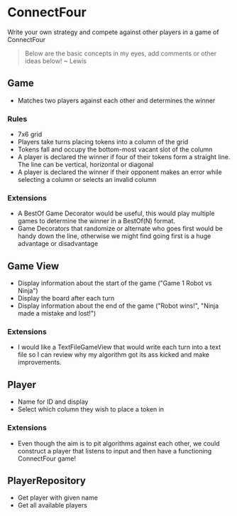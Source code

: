 # ConnectFour
Write your own strategy and compete against other players in a game of ConnectFour

> Below are the basic concepts in my eyes, add comments or other ideas below!
~ Lewis

## Game

- Matches two players against each other and determines the winner

### Rules

- 7x6 grid
- Players take turns placing tokens into a column of the grid
- Tokens fall and occupy the bottom-most vacant slot of the column
- A player is declared the winner if four of their tokens form a straight line. The line can be vertical, horizontal or diagonal
- A player is declared the winner if their opponent makes an error while selecting a column or selects an invalid column

### Extensions

 - A BestOf Game Decorator would be useful, this would play multiple games to determine the winner in a BestOf(N) format.
 - Game Decorators that randomize or alternate who goes first would be handy down the line, otherwise we might find going first is a huge advantage or disadvantage

## Game View

- Display information about the start of the game ("Game 1 Robot vs Ninja")
- Display the board after each turn
- Display information about the end of the game ("Robot wins!", "Ninja made a mistake and lost!")

### Extensions

 - I would like a TextFileGameView that would write each turn into a text file so I can review why my algorithm got its ass kicked and make improvements.

## Player

 - Name for ID and display
 - Select which column they wish to place a token in
 
 ### Extensions
 
 - Even though the aim is to pit algorithms against each other, we could construct a player that listens to input and then have a functioning ConnectFour game!

## PlayerRepository

 - Get player with given name
 - Get all available players

